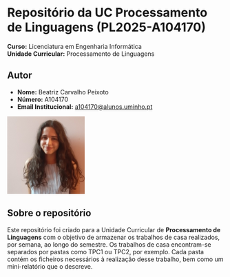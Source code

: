 # Repositório da UC Processamento de Linguagens (PL2025-A104170)

**Curso:** Licenciatura em Engenharia Informática  
**Unidade Curricular:** Processamento de Linguagens

## Autor

- **Nome:** Beatriz Carvalho Peixoto
- **Número:** A104170  
- **Email Institucional:** a104170@alunos.uminho.pt

![Fotografia de identificação](foto_identificacao.png)

## Sobre o repositório

Este repositório foi criado para a Unidade Curricular de **Processamento de Linguagens** com o objetivo de armazenar os trabalhos de casa realizados, por semana, ao longo do semestre. Os trabalhos de casa encontram-se separados por pastas como TPC1 ou TPC2, por exemplo. Cada pasta contém os ficheiros necessários à realização desse trabalho, bem como um mini-relatório que o descreve.   
